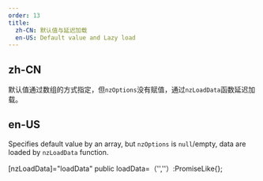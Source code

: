 ```yaml
---
order: 13
title:
  zh-CN: 默认值与延迟加载
  en-US: Default value and Lazy load
---
```


## zh-CN

默认值通过数组的方式指定，但`nzOptions`没有赋值，通过`nzLoadData`函数延迟加载。

## en-US

Specifies default value by an array, but `nzOptions` is `null`/empty, data are loaded by `nzLoadData` function.


[nzLoadData]="loadData"   public loadData=（'',''）:PromiseLike<any>{};
